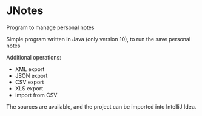 # JNotes
Program to manage personal notes

Simple program written in Java (only version 10), to run the save personal notes

Additional operations:
* XML export
* JSON export
* CSV export
* XLS export
* import from CSV

The sources are available, and the project can be imported into IntelliJ Idea.
